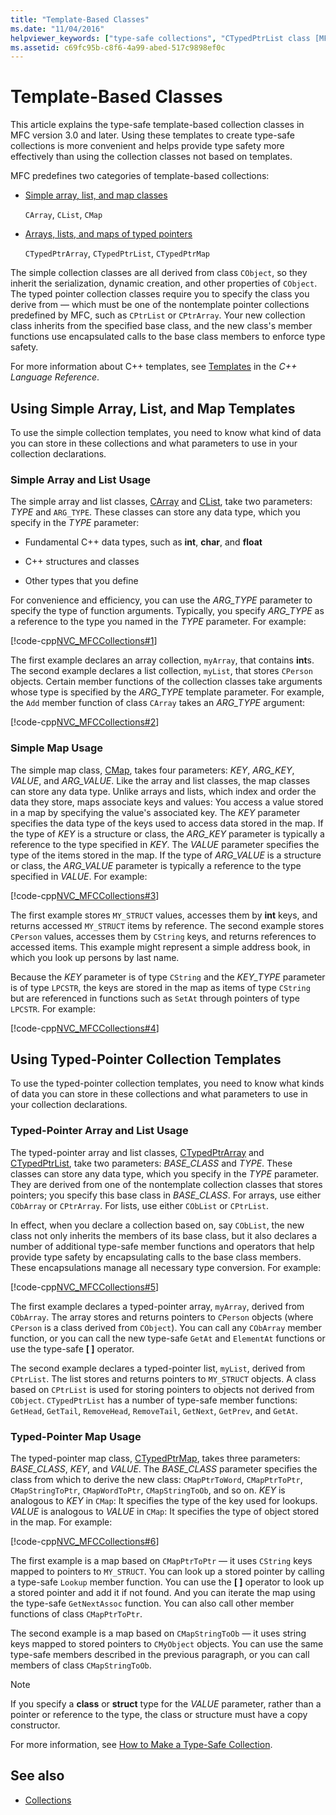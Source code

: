 ```yaml
---
title: "Template-Based Classes"
ms.date: "11/04/2016"
helpviewer_keywords: ["type-safe collections", "CTypedPtrList class [MFC], template-based classes", "arrays [MFC], classes", "arrays [MFC], pointers", "typed pointers, collections of", "arrays [MFC], template-based", "CArray class [MFC], template-based classes", "simple template-based collections", "simple array collection classes [MFC]", "typed pointers", "collections, typed-pointer", "CList class [MFC], template-based classes", "collection classes [MFC], template-based", "CTypedPtrMap class [MFC], template-based classes", "pointers, collections of typed", "CTypedPtrArray class [MFC], template-based classes", "MFC collection classes [MFC], template-based", "template-based collection classes [MFC]", "simple list collection classes [MFC]"]
ms.assetid: c69fc95b-c8f6-4a99-abed-517c9898ef0c
---
```

# Template-Based Classes

This article explains the type-safe template-based collection classes in MFC version 3.0 and later. Using these templates to create type-safe collections is more convenient and helps provide type safety more effectively than using the collection classes not based on templates.

MFC predefines two categories of template-based collections:

- [Simple array, list, and map classes](#_core_using_simple_array.2c_.list.2c_.and_map_templates)

   `CArray`, `CList`, `CMap`

- [Arrays, lists, and maps of typed pointers](#_core_using_typed.2d.pointer_collection_templates)

   `CTypedPtrArray`, `CTypedPtrList`, `CTypedPtrMap`

The simple collection classes are all derived from class `CObject`, so they inherit the serialization, dynamic creation, and other properties of `CObject`. The typed pointer collection classes require you to specify the class you derive from — which must be one of the nontemplate pointer collections predefined by MFC, such as `CPtrList` or `CPtrArray`. Your new collection class inherits from the specified base class, and the new class's member functions use encapsulated calls to the base class members to enforce type safety.

For more information about C++ templates, see [Templates](../cpp/templates-cpp.md) in the *C++ Language Reference*.

##  <a name="_core_using_simple_array.2c_.list.2c_.and_map_templates"></a> Using Simple Array, List, and Map Templates

To use the simple collection templates, you need to know what kind of data you can store in these collections and what parameters to use in your collection declarations.

###  <a name="_core_simple_array_and_list_usage"></a> Simple Array and List Usage

The simple array and list classes, [CArray](../mfc/reference/carray-class.md) and [CList](../mfc/reference/clist-class.md), take two parameters: *TYPE* and `ARG_TYPE`. These classes can store any data type, which you specify in the *TYPE* parameter:

- Fundamental C++ data types, such as **int**, **char**, and **float**

- C++ structures and classes

- Other types that you define

For convenience and efficiency, you can use the *ARG_TYPE* parameter to specify the type of function arguments. Typically, you specify *ARG_TYPE* as a reference to the type you named in the *TYPE* parameter. For example:

[!code-cpp[NVC_MFCCollections#1](../mfc/codesnippet/cpp/template-based-classes_1.cpp)]

The first example declares an array collection, `myArray`, that contains **int**s. The second example declares a list collection, `myList`, that stores `CPerson` objects. Certain member functions of the collection classes take arguments whose type is specified by the *ARG_TYPE* template parameter. For example, the `Add` member function of class `CArray` takes an *ARG_TYPE* argument:

[!code-cpp[NVC_MFCCollections#2](../mfc/codesnippet/cpp/template-based-classes_2.cpp)]

###  <a name="_core_simple_map_usage"></a> Simple Map Usage

The simple map class, [CMap](../mfc/reference/cmap-class.md), takes four parameters: *KEY*, *ARG_KEY*, *VALUE*, and *ARG_VALUE*. Like the array and list classes, the map classes can store any data type. Unlike arrays and lists, which index and order the data they store, maps associate keys and values: You access a value stored in a map by specifying the value's associated key. The *KEY* parameter specifies the data type of the keys used to access data stored in the map. If the type of *KEY* is a structure or class, the *ARG_KEY* parameter is typically a reference to the type specified in *KEY*. The *VALUE* parameter specifies the type of the items stored in the map. If the type of *ARG_VALUE* is a structure or class, the *ARG_VALUE* parameter is typically a reference to the type specified in *VALUE*. For example:

[!code-cpp[NVC_MFCCollections#3](../mfc/codesnippet/cpp/template-based-classes_3.cpp)]

The first example stores `MY_STRUCT` values, accesses them by **int** keys, and returns accessed `MY_STRUCT` items by reference. The second example stores `CPerson` values, accesses them by `CString` keys, and returns references to accessed items. This example might represent a simple address book, in which you look up persons by last name.

Because the *KEY* parameter is of type `CString` and the *KEY_TYPE* parameter is of type `LPCSTR`, the keys are stored in the map as items of type `CString` but are referenced in functions such as `SetAt` through pointers of type `LPCSTR`. For example:

[!code-cpp[NVC_MFCCollections#4](../mfc/codesnippet/cpp/template-based-classes_4.cpp)]

##  <a name="_core_using_typed.2d.pointer_collection_templates"></a> Using Typed-Pointer Collection Templates

To use the typed-pointer collection templates, you need to know what kinds of data you can store in these collections and what parameters to use in your collection declarations.

###  <a name="_core_typed.2d.pointer_array_and_list_usage"></a> Typed-Pointer Array and List Usage

The typed-pointer array and list classes, [CTypedPtrArray](../mfc/reference/ctypedptrarray-class.md) and [CTypedPtrList](../mfc/reference/ctypedptrlist-class.md), take two parameters: *BASE_CLASS* and *TYPE*. These classes can store any data type, which you specify in the *TYPE* parameter. They are derived from one of the nontemplate collection classes that stores pointers; you specify this base class in *BASE_CLASS*. For arrays, use either `CObArray` or `CPtrArray`. For lists, use either `CObList` or `CPtrList`.

In effect, when you declare a collection based on, say `CObList`, the new class not only inherits the members of its base class, but it also declares a number of additional type-safe member functions and operators that help provide type safety by encapsulating calls to the base class members. These encapsulations manage all necessary type conversion. For example:

[!code-cpp[NVC_MFCCollections#5](../mfc/codesnippet/cpp/template-based-classes_5.cpp)]

The first example declares a typed-pointer array, `myArray`, derived from `CObArray`. The array stores and returns pointers to `CPerson` objects (where `CPerson` is a class derived from `CObject`). You can call any `CObArray` member function, or you can call the new type-safe `GetAt` and `ElementAt` functions or use the type-safe **[ ]** operator.

The second example declares a typed-pointer list, `myList`, derived from `CPtrList`. The list stores and returns pointers to `MY_STRUCT` objects. A class based on `CPtrList` is used for storing pointers to objects not derived from `CObject`. `CTypedPtrList` has a number of type-safe member functions: `GetHead`, `GetTail`, `RemoveHead`, `RemoveTail`, `GetNext`, `GetPrev`, and `GetAt`.

###  <a name="_core_typed.2d.pointer_map_usage"></a> Typed-Pointer Map Usage

The typed-pointer map class, [CTypedPtrMap](../mfc/reference/ctypedptrmap-class.md), takes three parameters: *BASE_CLASS*, *KEY*, and *VALUE*. The *BASE_CLASS* parameter specifies the class from which to derive the new class: `CMapPtrToWord`, `CMapPtrToPtr`, `CMapStringToPtr`, `CMapWordToPtr`, `CMapStringToOb`, and so on. *KEY* is analogous to *KEY* in `CMap`: It specifies the type of the key used for lookups. *VALUE* is analogous to *VALUE* in `CMap`: It specifies the type of object stored in the map. For example:

[!code-cpp[NVC_MFCCollections#6](../mfc/codesnippet/cpp/template-based-classes_6.cpp)]

The first example is a map based on `CMapPtrToPtr` — it uses `CString` keys mapped to pointers to `MY_STRUCT`. You can look up a stored pointer by calling a type-safe `Lookup` member function. You can use the **[ ]** operator to look up a stored pointer and add it if not found. And you can iterate the map using the type-safe `GetNextAssoc` function. You can also call other member functions of class `CMapPtrToPtr`.

The second example is a map based on `CMapStringToOb` — it uses string keys mapped to stored pointers to `CMyObject` objects. You can use the same type-safe members described in the previous paragraph, or you can call members of class `CMapStringToOb`.

> [!NOTE]
>  If you specify a **class** or **struct** type for the *VALUE* parameter, rather than a pointer or reference to the type, the class or structure must have a copy constructor.

For more information, see [How to Make a Type-Safe Collection](../mfc/how-to-make-a-type-safe-collection.md).

## See also

- [Collections](../mfc/collections.md)
